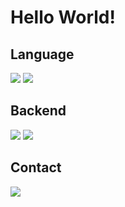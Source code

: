 # Hello World!

## Language

<div>
    <img src="https://img.shields.io/badge/Java-palegoldenrod?style=flat-square&logo=openjdk&logoColor=red"/>
    <img src="https://img.shields.io/badge/Kotlin-purple?logo=kotlin"/>
</div>

## Backend

<div>
    <img src="https://img.shields.io/badge/Spring-white?style=flat-square&logo=Spring&logoColor=white&color=6DB33F"/>
    <img src="https://img.shields.io/badge/MySQL-white?style=flat-square&logo=Mysql&logoColor=white&color=blue"/>
</div>

## Contact

<a href="mailto:gunkim.dev@gmail.com">
    <img src="https://img.shields.io/badge/Gmail-d14836?style=flat-square&logo=Gmail&logoColor=white&link=mailto:gunkim.dev@gmail.com">
</a>
